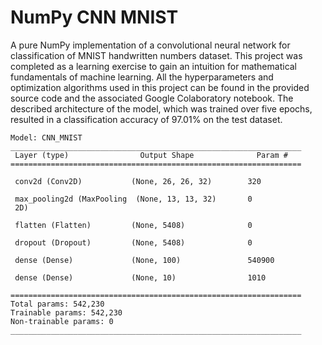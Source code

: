 # NumPy CNN MNIST

A pure NumPy implementation of a convolutional neural network for classification of MNIST handwritten numbers dataset. This project was completed as a learning exercise to gain an intuition for mathematical fundamentals of machine learning. All the hyperparameters and optimization algorithms used in this project can be found in the provided source code and the associated Google Colaboratory notebook. The described architecture of the model, which was trained over five epochs, resulted in a classification accuracy of 97.01% on the test dataset.

```
Model: CNN_MNIST
_________________________________________________________________
 Layer (type)                Output Shape              Param #   
=================================================================
 
 conv2d (Conv2D)           (None, 26, 26, 32)        320       
                                                                 
 max_pooling2d (MaxPooling  (None, 13, 13, 32)       0         
 2D)                                                             
                                                                 
 flatten (Flatten)         (None, 5408)              0         

 dropout (Dropout)         (None, 5408)              0
                                                                 
 dense (Dense)             (None, 100)               540900    
                                                                 
 dense (Dense)             (None, 10)                1010      
                                                                 
=================================================================
Total params: 542,230
Trainable params: 542,230
Non-trainable params: 0
_________________________________________________________________
```
